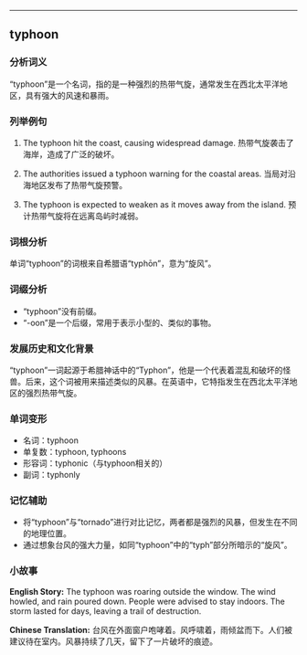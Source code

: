 
---------------
## typhoon
### 分析词义
“typhoon”是一个名词，指的是一种强烈的热带气旋，通常发生在西北太平洋地区，具有强大的风速和暴雨。

### 列举例句
1. The typhoon hit the coast, causing widespread damage.
   热带气旋袭击了海岸，造成了广泛的破坏。

2. The authorities issued a typhoon warning for the coastal areas.
   当局对沿海地区发布了热带气旋预警。

3. The typhoon is expected to weaken as it moves away from the island.
   预计热带气旋将在远离岛屿时减弱。

### 词根分析
单词“typhoon”的词根来自希腊语“typhōn”，意为“旋风”。

### 词缀分析
- “typhoon”没有前缀。
- “-oon”是一个后缀，常用于表示小型的、类似的事物。

### 发展历史和文化背景
“typhoon”一词起源于希腊神话中的“Typhon”，他是一个代表着混乱和破坏的怪兽。后来，这个词被用来描述类似的风暴。在英语中，它特指发生在西北太平洋地区的强烈热带气旋。

### 单词变形
- 名词：typhoon
- 单复数：typhoon, typhoons
- 形容词：typhonic（与typhoon相关的）
- 副词：typhonly

### 记忆辅助
- 将“typhoon”与“tornado”进行对比记忆，两者都是强烈的风暴，但发生在不同的地理位置。
- 通过想象台风的强大力量，如同“typhoon”中的“typh”部分所暗示的“旋风”。

### 小故事
**English Story:**
The typhoon was roaring outside the window. The wind howled, and rain poured down. People were advised to stay indoors. The storm lasted for days, leaving a trail of destruction.

**Chinese Translation:**
台风在外面窗户咆哮着。风呼啸着，雨倾盆而下。人们被建议待在室内。风暴持续了几天，留下了一片破坏的痕迹。

